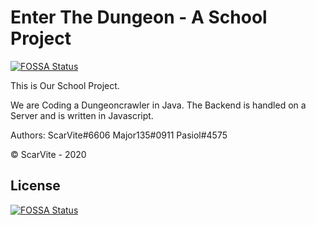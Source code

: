 # Enter The Dungeon - A School Project
[![FOSSA Status](https://app.fossa.com/api/projects/git%2Bgithub.com%2FScarVite%2FEnter-The-Dungeon.svg?type=shield)](https://app.fossa.com/projects/git%2Bgithub.com%2FScarVite%2FEnter-The-Dungeon?ref=badge_shield)


This is Our School Project.

We are Coding a Dungeoncrawler in Java.
The Backend is handled on a Server and is written in Javascript.

Authors:
ScarVite#6606
Major135#0911
Pasiol#4575

© ScarVite - 2020


## License
[![FOSSA Status](https://app.fossa.com/api/projects/git%2Bgithub.com%2FScarVite%2FEnter-The-Dungeon.svg?type=large)](https://app.fossa.com/projects/git%2Bgithub.com%2FScarVite%2FEnter-The-Dungeon?ref=badge_large)